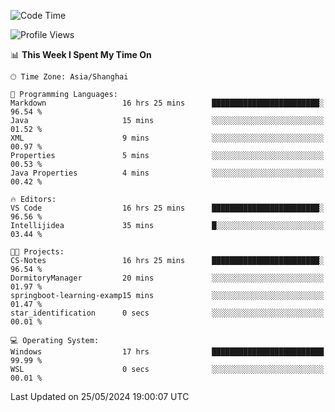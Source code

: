 <!--START_SECTION:waka-->
![Code Time](http://img.shields.io/badge/Code%20Time-1%2C714%20hrs%2044%20mins-blue)

![Profile Views](http://img.shields.io/badge/Profile%20Views-1-blue)

📊 **This Week I Spent My Time On** 

```text
🕑︎ Time Zone: Asia/Shanghai

💬 Programming Languages: 
Markdown                 16 hrs 25 mins      ████████████████████████░   96.54 % 
Java                     15 mins             ░░░░░░░░░░░░░░░░░░░░░░░░░   01.52 % 
XML                      9 mins              ░░░░░░░░░░░░░░░░░░░░░░░░░   00.97 % 
Properties               5 mins              ░░░░░░░░░░░░░░░░░░░░░░░░░   00.53 % 
Java Properties          4 mins              ░░░░░░░░░░░░░░░░░░░░░░░░░   00.42 % 

🔥 Editors: 
VS Code                  16 hrs 25 mins      ████████████████████████░   96.56 % 
Intellijidea             35 mins             █░░░░░░░░░░░░░░░░░░░░░░░░   03.44 % 

🐱‍💻 Projects: 
CS-Notes                 16 hrs 25 mins      ████████████████████████░   96.54 % 
DormitoryManager         20 mins             ░░░░░░░░░░░░░░░░░░░░░░░░░   01.97 % 
springboot-learning-examp15 mins             ░░░░░░░░░░░░░░░░░░░░░░░░░   01.47 % 
star_identification      0 secs              ░░░░░░░░░░░░░░░░░░░░░░░░░   00.01 % 

💻 Operating System: 
Windows                  17 hrs              █████████████████████████   99.99 % 
WSL                      0 secs              ░░░░░░░░░░░░░░░░░░░░░░░░░   00.01 % 
```


 Last Updated on 25/05/2024 19:00:07 UTC
<!--END_SECTION:waka-->